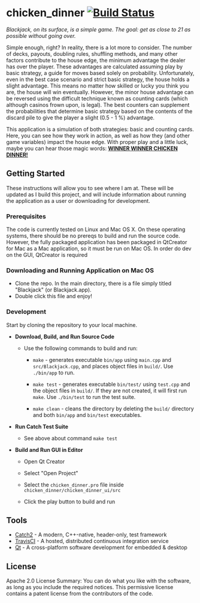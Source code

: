 # chicken_dinner [![Build Status](https://travis-ci.org/haydennix55/chicken_dinner.svg?branch=master)](https://travis-ci.org/haydennix55/chicken_dinner)

_Blackjack, on its surface, is a simple game. The goal: get as close to 21 as possible
without going over._

Simple enough, right? In reality, there is a lot more to consider. The number of decks, payouts, doubling rules, shuffling methods, and many other factors contribute to the house edge, the minimum advantage the dealer has over the player. These advantages are calculated assuming play by basic strategy, a guide for moves based solely on probability. Unfortunately, even in the best case scenario and strict basic strategy, the house holds a slight advantage. This means no matter how skilled or lucky you think you are, the house will win eventually. However, the minor house advantage can be reversed using the difficult technique known as counting cards (which although casinos frown upon, is legal). The best counters can supplement the probabilities that determine basic strategy based on the contents of the discard pile to give the player a slight (0.5 - 1 %) advantage.

This application is a simulation of both strategies: basic and counting cards. Here, you can see how they work in action, as well as how they (and other game variables) impact the house edge. With proper play and a little luck, maybe you can hear those magic words: [__WINNER WINNER CHICKEN DINNER!__](http://modernnotion.com/say-winner-winner-chicken-dinner/)

## Getting Started

These instructions will allow you to see where I am at. These will be updated as I build this project, and will include information about running the application as a user or downloading for development.

### Prerequisites

The code is currently tested on Linux and Mac OS X. On these operating systems, there should be no prereqs to build and run the source code. However, the fully packaged application has been packaged in QtCreator for Mac as a Mac application, so it must be run on Mac OS. In order do dev on the GUI, QtCreator is required

### Downloading and Running Application on Mac OS

  * Clone the repo. In the main directory, there is a file simply titled "Blackjack" (or Blackjack.app). 
  * Double click this file and enjoy!

### Development

Start by cloning the repository to your local machine.

* __Download, Build, and Run Source Code__

   * Use the following commands to build and run:

      * `make` - generates executable `bin/app` using `main.cpp` and `src/Blackjack.cpp`, and places object files in `build/`. Use `./bin/app` to run.

      * `make test` - generates executable `bin/test/` using `test.cpp` and the object files in `build/`. If they are not created, it will first run `make`. Use `./bin/test` to run the test suite.

      * `make clean` - cleans the directory by deleting the `build/` directory and both `bin/app` and `bin/test` executables.

* __Run Catch Test Suite__

   * See above about command `make test`

* __Build and Run GUI in Editor__

   * Open Qt Creator

   * Select "Open Project"

   * Select the `chicken_dinner.pro` file inside `chicken_dinner/chicken_dinner_ui/src`

   * Click the play button to build and run

## Tools

* [Catch2](https://github.com/catchorg/Catch2) - A modern, C++-native, header-only, test framework
* [TravisCI](https://travis-ci.org) - A hosted, distributed continuous integration service
* [Qt](https://www.qt.io/) - A cross-platform software development for embedded & desktop


## License

Apache 2.0 License Summary: You can do what you like with the software, as long as you include the required notices. This permissive license contains a patent license from the contributors of the code.
